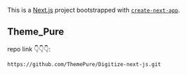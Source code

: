 This is a [Next.js](https://nextjs.org/) project bootstrapped with [`create-next-app`](https://github.com/vercel/next.js/tree/canary/packages/create-next-app).

## Theme_Pure

repo link 👇👇👇:

```bash
https://github.com/ThemePure/Digitize-next-js.git

```
